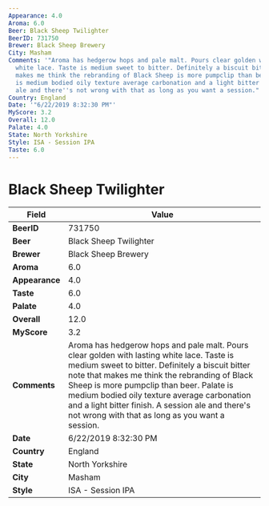```yaml
---
Appearance: 4.0
Aroma: 6.0
Beer: Black Sheep Twilighter
BeerID: 731750
Brewer: Black Sheep Brewery
City: Masham
Comments: '"Aroma has hedgerow hops and pale malt. Pours clear golden with lasting
  white lace. Taste is medium sweet to bitter. Definitely a biscuit bitter note that
  makes me think the rebranding of Black Sheep is more pumpclip than beer. Palate
  is medium bodied oily texture average carbonation and a light bitter finish. A session
  ale and there''s not wrong with that as long as you want a session."'
Country: England
Date: '"6/22/2019 8:32:30 PM"'
MyScore: 3.2
Overall: 12.0
Palate: 4.0
State: North Yorkshire
Style: ISA - Session IPA
Taste: 6.0
---
```


# Black Sheep Twilighter

| Field         | Value |
|---------------|-------|
| **BeerID** | 731750 |
| **Beer** | Black Sheep Twilighter |
| **Brewer** | Black Sheep Brewery |
| **Aroma** | 6.0 |
| **Appearance** | 4.0 |
| **Taste** | 6.0 |
| **Palate** | 4.0 |
| **Overall** | 12.0 |
| **MyScore** | 3.2 |
| **Comments** | Aroma has hedgerow hops and pale malt. Pours clear golden with lasting white lace. Taste is medium sweet to bitter. Definitely a biscuit bitter note that makes me think the rebranding of Black Sheep is more pumpclip than beer. Palate is medium bodied oily texture average carbonation and a light bitter finish. A session ale and there's not wrong with that as long as you want a session. |
| **Date** | 6/22/2019 8:32:30 PM |
| **Country** | England |
| **State** | North Yorkshire |
| **City** | Masham |
| **Style** | ISA - Session IPA |
